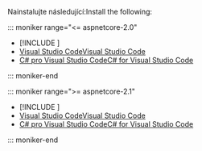 <span data-ttu-id="7af18-101">Nainstalujte následující:</span><span class="sxs-lookup"><span data-stu-id="7af18-101">Install the following:</span></span>

::: moniker range="<= aspnetcore-2.0"

* [!INCLUDE [](~/includes/net-core-sdk-download-link.md)]
* [<span data-ttu-id="7af18-102">Visual Studio Code</span><span class="sxs-lookup"><span data-stu-id="7af18-102">Visual Studio Code</span></span>](https://code.visualstudio.com/download)
* [<span data-ttu-id="7af18-103">C# pro Visual Studio Code</span><span class="sxs-lookup"><span data-stu-id="7af18-103">C# for Visual Studio Code</span></span>](https://marketplace.visualstudio.com/items?itemName=ms-vscode.csharp)

::: moniker-end

::: moniker range=">= aspnetcore-2.1"

* [!INCLUDE [](~/includes/2.1-SDK.md)]
* [<span data-ttu-id="7af18-104">Visual Studio Code</span><span class="sxs-lookup"><span data-stu-id="7af18-104">Visual Studio Code</span></span>](https://code.visualstudio.com/download)
* [<span data-ttu-id="7af18-105">C# pro Visual Studio Code</span><span class="sxs-lookup"><span data-stu-id="7af18-105">C# for Visual Studio Code</span></span>](https://marketplace.visualstudio.com/items?itemName=ms-vscode.csharp)

::: moniker-end
